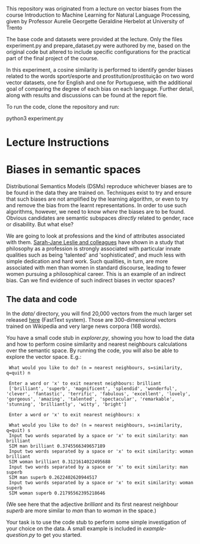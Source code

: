 This repository was originated from a lecture on vector biases from the course Introduction to Machine Learning for Natural Language Processing, given by Professor Aurelie Georgette Geraldine Herbelot at University of Trento

The base code and datasets were provided at the lecture. Only the files experiment.py and prepare_dataset.py were authored by me, based on the original code but altered to include specific configurations for the practical part of the final project of the course.

In this experiment, a cosine similarity is performed to identify gender biases related to the words sport/esporte and prostitution/prostituição on two word vector datasets, one for English and one for Portuguese, with the additional goal of comparing the degree of each bias on each language. Further detail, along with results and discussions can be found at the report file.

To run the code, clone the repository and run:

python3 experiment.py

# Lecture Instructions

# Biases in semantic spaces

Distributional Semantics Models (DSMs) reproduce whichever biases are to be found in the data they are trained on. Techniques exist to try and ensure that such biases are not amplified by the learning algorithm, or even to try and remove the bias from the learnt representations. In order to use such algorithms, however, we need to know *where* the biases are to be found. Obvious candidates are semantic subspaces *directly* related to gender, race or disability. But what else?

We are going to look at professions and the kind of attributes associated with them. [Sarah-Jane Leslie and colleagues](https://www.princeton.edu/~sjleslie/expectations%20of%20brilliance.pdf) have shown in a study that philosophy as a profession is strongly associated with particular innate qualities such as being 'talented' and 'sophisticated', and much less with simple dedication and hard work. Such qualities, in turn, are more associated with men than women in standard discourse, leading to fewer women pursuing a philosophical career. This is an example of an indirect bias. Can we find evidence of such indirect biases in vector spaces?


## The data and code

In the *data/* directory, you will find 20,000 vectors from the much larger set released [here](https://fasttext.cc/docs/en/english-vectors.html) (FastText system). Those are 300-dimensional vectors trained on Wikipedia and very large news corpora (16B words). 

You have a small code stub in *explorer.py*, showing you how to load the data and how to perform cosine similarity and nearest neighbours calculations over the semantic space. By running the code, you will also be able to explore the vector space. E.g.:

     What would you like to do? (n = nearest neighbours, s=similarity, q=quit) n

     Enter a word or 'x' to exit nearest neighbours: brilliant
     ['brilliant', 'superb', 'magnificent', 'splendid', 'wonderful', 'clever', 'fantastic', 'terrific', 'fabulous', 'excellent', 'lovely', 'gorgeous', 'amazing', 'talented', 'spectacular', 'remarkable', 'stunning', 'brilliantly', 'witty', 'bright']

     Enter a word or 'x' to exit nearest neighbours: x

     What would you like to do? (n = nearest neighbours, s=similarity, q=quit) s
     Input two words separated by a space or 'x' to exit similarity: man brilliant
     SIM man brilliant 0.3745566349657189
     Input two words separated by a space or 'x' to exit similarity: woman brilliant
     SIM woman brilliant 0.3121614022495688
     Input two words separated by a space or 'x' to exit similarity: man superb
     SIM man superb 0.2622402620944517
     Input two words separated by a space or 'x' to exit similarity: woman superb
     SIM woman superb 0.21795562395218646
 
(We see here that the adjective *brilliant* and its first nearest neighbour *superb* are more similar to *man* than to *woman* in the space.)


Your task is to use the code stub to perform some simple investigation of your choice on the data. A small example is included in *example-question.py* to get you started.



